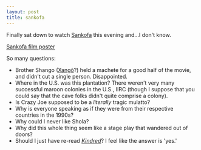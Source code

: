 ```yaml
---
layout: post
title: sankofa
---
```


Finally sat down to watch [Sankofa](http://www.imdb.com/title/tt0108041/) this evening and...I don't know. 

[Sankofa film poster](http://upload.wikimedia.org/wikipedia/en/e/e1/Sankofafilm.jpg "Sankofa film")

So many questions:

* Brother Shango ([Xangô](http://en.wikipedia.org/wiki/Shango)?) held a machete for a good half of the movie, and didn't cut a single person. Disappointed.
* Where in the U.S. was this plantation? There weren't very many successful maroon colonies in the U.S., IIRC (though I suppose that you could say that the cave folks didn't quite comprise a colony).
* Is Crazy Joe supposed to be a *literally* tragic mulatto? 
* Why is everyone speaking as if they were from their respective countries in the 1990s?
* Why could I never like Shola?
* Why did this whole thing seem like a stage play that wandered out of doors?
* Should I just have re-read [*Kindred*](http://en.wikipedia.org/wiki/Kindred_(novel))? I feel like the answer is 'yes.'
